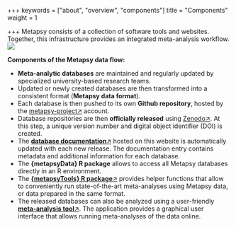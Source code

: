 +++
keywords = ["about", "overview", "components"]
title = "Components"
weight = 1

+++
Metapsy consists of a collection of software tools and websites. Together, this infrastructure provides an integrated meta-analysis workflow.   
![](/uploads/metapsy-flow.png)

**Components of the Metapsy data flow:**

* **Meta-analytic databases** are maintained and regularly updated by specialized university-based research teams.
* Updated or newly created databases are then transformed into a consistent format (**Metapsy data format**).
* Each database is then pushed to its own **Github repository**, hosted by the [metapsy-project↗](https://github.com/metapsy-project "metapsy-project") account.
* Database repositories are then **officially released** using [Zenodo↗](https://zenodo.org/). At this step, a unique version number and digital object identifier (DOI) is created.
* The [**database documentation**↗](/databases) hosted on this website is automatically updated with each new release. The documentation entry contains metadata and additional information for each database.
* The **{metapsyData} R package** allows to access all Metapsy databases directly in an R environment.
* The [**{metapsyTools} R package**↗](https://tools.metapsy.org) provides helper functions that allow to conveniently run state-of-the-art meta-analyses using Metapsy data, or data prepared in the same format.
* The released databases can also be analyzed using a user-friendly [**meta-analysis tool**↗](https://www.metapsy.org). The application provides a graphical user interface that allows running meta-analyses of the data online.

<br></br>